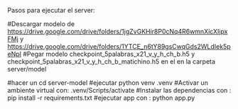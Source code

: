 Pasos para ejecutar el server:

#Descargar modelo de https://drive.google.com/drive/folders/1jgZvGKHir8P0cNq4R6wmnXicXIipxFMj y https://drive.google.com/drive/folders/1YTCE_n6tY89gsCwqGds2WLdIek5peNpI
#Pegar modelo checkpoint_5palabras_x21_v_y_h_ch_b.h5 y checkpoint_5palabras_x21_v_y_h_ch_b_matichino.h5 en el en la carpeta server/model

#hacer un cd server-model
#ejecutar python venv .venv
#Activar un ambiente virtual con: .venv/Scripts/activate
#Instalar las dependencias con : pip install -r requirements.txt
#ejecutar app con : python app.py